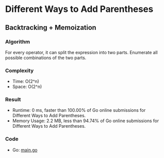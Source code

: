# Different Ways to Add Parentheses



## Backtracking + Memoization



### Algorithm

For every operator, it can split the expression into two parts.
Enumerate all possible combinations of the two parts.


### Complexity

- Time: O(2^n)
- Space: O(2^n)


### Result

- Runtime: 0 ms, faster than 100.00% of Go online submissions for Different Ways to Add Parentheses.
- Memory Usage: 2.2 MB, less than 94.74% of Go online submissions for Different Ways to Add Parentheses.


### Code

- Go: [main.go](#maingo)